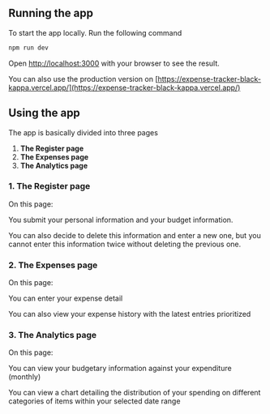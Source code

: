 
## Running the app

To start the app locally. Run the following command

```bash
npm run dev
```

Open [http://localhost:3000](http://localhost:3000) with your browser to see the result.

You can also use the production version on [https://expense-tracker-black-kappa.vercel.app/](https://expense-tracker-black-kappa.vercel.app/)

## Using the app

The app is basically divided into three pages
1. **The Register page**
2. **The Expenses page**
3. **The Analytics page**

### 1. The Register page
On this page:
<p>You submit your personal information and your budget information.</p>
<p>You can also decide to delete this information and enter a new one, but you 
cannot enter this information twice without deleting the previous one.</p>

### 2. The Expenses page
On this page:
<p>You can enter your expense detail</p>
<p>You can also view your expense history with the latest entries prioritized</p>

### 3. The Analytics page
On this page:
<p>You can view your budgetary information against your expenditure (monthly)</p>
<p>You can view a chart detailing the distribution of your spending on different
categories of items within your selected date range</p>